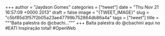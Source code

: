 
+++
author = "Jaydson Gomes"
categories = ["tweet"]
date = "Thu Nov 21 16:57:09 +0000 2013"
draft = false
image = "{TWEET_IMAGE}"
slug = "c5bf85d3f57f2b05a23ae47799b752864db86a4a"
tags = ["tweet"]
title = """Baita palestra do @cbachi..."""
+++
Baita palestra do @cbachini aqui no #EATI Inspiração total! #OpenWeb
